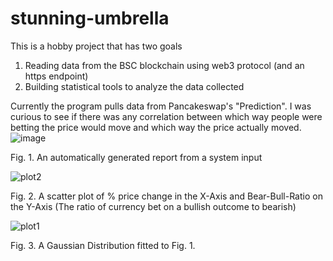 # stunning-umbrella
This is a hobby project that has two goals
1) Reading data from the BSC blockchain using web3 protocol (and an https endpoint) 
2) Building statistical tools to analyze the data collected

Currently the program pulls data from Pancakeswap's "Prediction". I was curious to see if there was any correlation between which way people were betting the price would move and which way the price actually moved.
![image](https://user-images.githubusercontent.com/71032947/151721927-73c755f8-0da1-41e5-9704-0be1963f6025.png)

Fig. 1. An automatically generated report from a system input

![plot2](https://user-images.githubusercontent.com/71032947/151407259-7bc054b7-24eb-4fdb-869e-be39cee88f4e.JPG)

Fig. 2. A scatter plot of % price change in the X-Axis and Bear-Bull-Ratio on the Y-Axis (The ratio of currency bet on a bullish outcome to bearish)

![plot1](https://user-images.githubusercontent.com/71032947/151406272-20bead78-2e79-4f58-ad5d-f02a7f01f699.JPG)

Fig. 3. A Gaussian Distribution fitted to Fig. 1.
